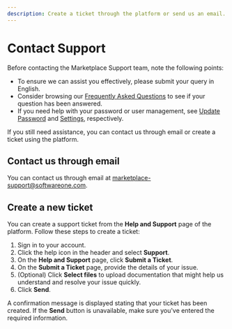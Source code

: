 ```yaml
---
description: Create a ticket through the platform or send us an email.
---
```


# Contact Support

Before contacting the Marketplace Support team, note the following points:

* To ensure we can assist you effectively, please submit your query in English.
* Consider browsing our [Frequently Asked Questions](frequently-asked-questions/) to see if your question has been answered.
* If you need help with your password or user management, see [Update Password](../getting-started/platform-overview/basics/update-password.md) and [Settings](../platform-modules/settings/), respectively.

If you still need assistance, you can contact us through email or create a ticket using the platform. &#x20;

## Contact us through email

You can contact us through email at [marketplace-support@softwareone.com](mailto:marketplace-support@softwareone.com).&#x20;

## Create a new ticket

You can create a support ticket from the **Help and Support** page of the platform. Follow these steps to create a ticket:

1. Sign in to your account.
2. Click the help icon in the header and select **Support**.&#x20;
3. On the **Help and Support** page, click **Submit a Ticket**.
4. On the **Submit a Ticket** page, provide the details of your issue.&#x20;
5. (Optional) Click **Select files** to upload documentation that might help us understand and resolve your issue quickly.
6. Click **Send**.&#x20;

A confirmation message is displayed stating that your ticket has been created. If the **Send** button is unavailable, make sure you've entered the required information.
